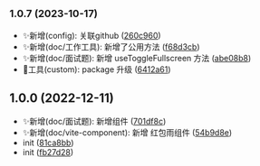 ## <small>1.0.7 (2023-10-17)</small>

* ✨新增(config): 关联github ([260c960](https://github.com/2401345934/vue3-alan-vite-component/commit/260c960))
* ✨新增(doc/工作工具): 新增了公用方法 ([f68d3cb](https://github.com/2401345934/vue3-alan-vite-component/commit/f68d3cb))
* ✨新增(doc/面试题): 新增 useToggleFullscreen 方法 ([abe08b8](https://github.com/2401345934/vue3-alan-vite-component/commit/abe08b8))
* 🔧工具(custom): package 升级 ([6412a61](https://github.com/2401345934/vue3-alan-vite-component/commit/6412a61))



## 1.0.0 (2022-12-11)

* ✨新增(doc/面试题): 新增组件 ([701df8c](https://github.com/2401345934/vue3-alan-vite-component/commit/701df8c))
* ✨新增(doc/vite-component): 新增 红包雨组件 ([54b9d8e](https://github.com/2401345934/vue3-alan-vite-component/commit/54b9d8e))
* init ([81ca8bb](https://github.com/2401345934/vue3-alan-vite-component/commit/81ca8bb))
* init ([fb27d28](https://github.com/2401345934/vue3-alan-vite-component/commit/fb27d28))



